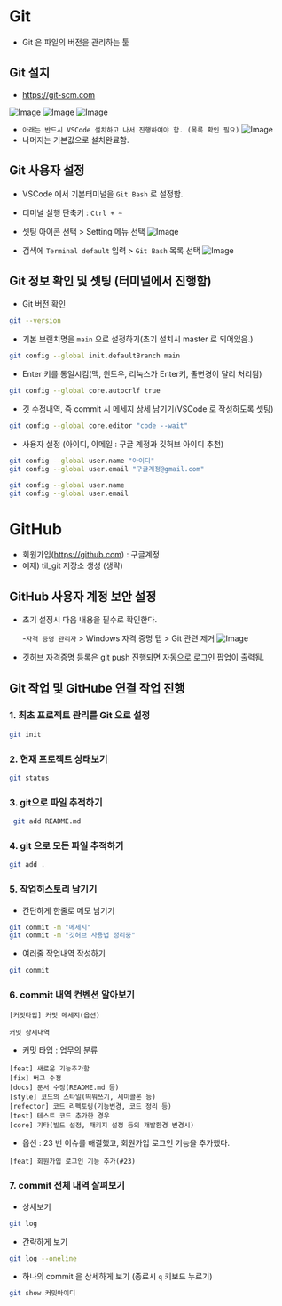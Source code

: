 # Git

- Git 은 파일의 버전을 관리하는 툴

## Git 설치

- https://git-scm.com

![Image](https://github.com/user-attachments/assets/febb8470-9f63-4330-8f59-f5c8ee2dab5e)
![Image](https://github.com/user-attachments/assets/230abc50-de89-4307-a22d-6e8e41bfa4c5)
![Image](https://github.com/user-attachments/assets/02d7f354-58f2-4ada-85fd-b1134fe23a4f)

- `아래는 반드시 VSCode 설치하고 나서 진행하여야 함. (목록 확인 필요)`
  ![Image](https://github.com/user-attachments/assets/79fb32e8-0592-4b8d-9969-586ab4ca5820)
- 나머지는 기본값으로 설치완료함.

## Git 사용자 설정

- VSCode 에서 기본터미널을 `Git Bash` 로 설정함.
- 터미널 실행 단축키 : `Ctrl + ~`
- 셋팅 아이콘 선택 > Setting 메뉴 선택
  ![Image](https://github.com/user-attachments/assets/80defcbe-ebc0-454c-9939-27a6ddf19369)

- 검색에 `Terminal default` 입력 > `Git Bash` 목록 선택
  ![Image](https://github.com/user-attachments/assets/c2e2efa8-5a36-4a7f-a90d-26c05a57608e)

## Git 정보 확인 및 셋팅 (터미널에서 진행함)

- Git 버전 확인

```bash
git --version
```

- 기본 브랜치명을 `main` 으로 설정하기(초기 설치시 master 로 되어있음.)

```bash
git config --global init.defaultBranch main
```

- Enter 키를 통일시킴(맥, 윈도우, 리눅스가 Enter키, 줄변경이 달리 처리됨)

```bash
git config --global core.autocrlf true
```

- 깃 수정내역, 즉 commit 시 메세지 상세 남기기(VSCode 로 작성하도록 셋팅)

```bash
git config --global core.editor "code --wait"
```

- 사용자 설정 (아이디, 이메일 : 구글 계정과 깃허브 아이디 추천)

```bash
git config --global user.name "아이디"
git config --global user.email "구글계정@gmail.com"
```

```bash
git config --global user.name
git config --global user.email
```

# GitHub

- 회원가입(https://github.com) : 구글계정
- 예제) til_git 저장소 생성 (생략)

## GitHub 사용자 계정 보안 설정

- 초기 설정시 다음 내용을 필수로 확인한다.

  -`자격 증명 관리자` > Windows 자격 증명 탭 > Git 관련 제거
  ![Image](https://github.com/user-attachments/assets/eedb7096-ce74-4616-99c2-8428568dab2e)

- 깃허브 자격증명 등록은 git push 진행되면 자동으로 로그인 팝업이 출력됨.

## Git 작업 및 GitHube 연결 작업 진행

### 1. 최초 프로젝트 관리를 Git 으로 설정

```bash
git init
```

### 2. 현재 프로젝트 상태보기

```bash
git status
```

### 3. git으로 파일 추적하기

```bash
 git add README.md
```

### 4. git 으로 모든 파일 추적하기

```bash
git add .
```

### 5. 작업히스토리 남기기

- 간단하게 한줄로 메모 남기기

```bash
git commit -m "메세지"
git commit -m "깃허브 사용법 정리중"
```

- 여러줄 작업내역 작성하기

```bash
git commit
```

### 6. commit 내역 컨벤션 알아보기

```
[커밋타입] 커밋 메세지(옵션)

커밋 상세내역

```

- 커밋 타입 : 업무의 분류

```
[feat] 새로운 기능추가함
[fix] 버그 수정
[docs] 문서 수정(README.md 등)
[style] 코드의 스타일(띄워쓰기, 세미콜론 등)
[refector] 코드 리펙토링(기능변경, 코드 정리 등)
[test] 테스트 코드 추가한 경우
[core] 기타(빌드 설정, 패키지 설정 등의 개발환경 변경시)
```

- 옵션 : 23 번 이슈를 해결했고, 회원가입 로그인 기능을 추가했다.

```
[feat] 회원가입 로그인 기능 추가(#23)
```

### 7. commit 전체 내역 살펴보기

- 상세보기

```bash
git log
```

- 간략하게 보기

```bash
git log --oneline
```

- 하나의 commit 을 상세하게 보기 (종료시 `q` 키보드 누르기)

```bash
git show 커밋아이디
```
